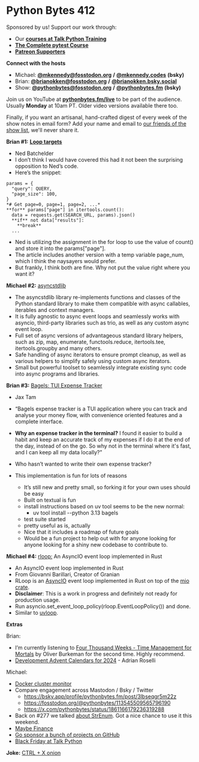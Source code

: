 # Python Bytes 412

Sponsored by us! Support our work through:

- Our [**courses at Talk Python Training**](https://training.talkpython.fm/)
- [**The Complete pytest Course**](https://courses.pythontest.com/p/the-complete-pytest-course)
- [**Patreon Supporters**](https://www.patreon.com/pythonbytes)

**Connect with the hosts**

- Michael: [**@mkennedy@fosstodon.org**](https://fosstodon.org/@mkennedy) **/** [**@mkennedy.codes**](https://bsky.app/profile/mkennedy.codes) **(bsky)**
- Brian: [**@brianokken@fosstodon.org**](https://fosstodon.org/@brianokken) **/** [**@brianokken.bsky.social**](https://bsky.app/profile/brianokken.bsky.social)
- Show: [**@pythonbytes@fosstodon.org**](https://fosstodon.org/@pythonbytes) **/** [**@pythonbytes**](https://bsky.app/profile/pythonbytes.fm)[**.fm**](https://bsky.app/profile/pythonbytes.fm) **(bsky)**

Join us on YouTube at [**pythonbytes.fm/live**](https://pythonbytes.fm/stream/live) to be part of the audience. Usually **Monday** at 10am PT. Older video versions available there too.

Finally, if you want an artisanal, hand-crafted digest of every week of the show notes in email form? Add your name and email to [our friends of the show list](https://pythonbytes.fm/friends-of-the-show), we'll never share it. 

**Brian #1:** [**Loop targets**](https://nedbatchelder.com/blog/202411/loop_targets.html)

- Ned Batchelder
- I don’t think I would have covered this had it not been the surprising opposition to Ned’s code.
- Here’s the snippet:

```
params = {
  "query": QUERY,
  "page_size": 100,
}
*# Get page=0, page=1, page=2, ...*
**for** params["page"] in itertools.count():
  data = requests.get(SEARCH_URL, params).json()
  **if** not data["results"]:
    **break**
  ...
```

- Ned is utilizing the assignment in the for loop to use the value of count() and store it into the params["page"].
- The article includes another version with a temp variable page_num, which I think the naysayers would prefer.
- But frankly, I think both are fine. Why not put the value right where you want it?

**Michael #2:** [asyncstdlib](https://github.com/maxfischer2781/asyncstdlib)

- The asyncstdlib library re-implements functions and classes of the Python standard library to make them compatible with async callables, iterables and context managers. 
- It is fully agnostic to async event loops and seamlessly works with asyncio, third-party libraries such as trio, as well as any custom async event loop.
- Full set of async versions of advantageous standard library helpers, such as zip, map, enumerate, functools.reduce, itertools.tee, itertools.groupby and many others.
- Safe handling of async iterators to ensure prompt cleanup, as well as various helpers to simplify safely using custom async iterators.
- Small but powerful toolset to seamlessly integrate existing sync code into async programs and libraries.

**Brian #3:** [Bagels: TUI Expense Tracker](https://github.com/EnhancedJax/Bagels)

- Jax Tam
- “Bagels expense tracker is a TUI application where you can track and analyse your money flow, with convenience oriented features and a complete interface.

- **Why an expense tracker in the terminal?** I found it easier to build a habit and keep an accurate track of my expenses if I do it at the end of the day, instead of on the go. So why not in the terminal where it's fast, and I can keep all my data locally?”

- Who hasn’t wanted to write their own expense tracker?
- This implementation is fun for lots of reasons
  - It’s still new and pretty small, so forking it for your own uses should be easy
  - Built on textual is fun
  - install instructions based on uv tool seems to be the new normal: 
    - uv tool install --python 3.13 bagels
  - test suite started
  - pretty useful as is, actually
  - Nice that it includes a roadmap of future goals
  - Would be a fun project to help out with for anyone looking for anyone looking for a shiny new codebase to contribute to.

**Michael #4:** [rloop:](https://github.com/gi0baro/rloop) An AsyncIO event loop implemented in Rust

- An AsyncIO event loop implemented in Rust
- From Giovanni Barillari, Creator of Granian
- RLoop is an [AsyncIO](https://docs.python.org/3/library/asyncio.html) event loop implemented in Rust on top of the [mio crate](https://github.com/tokio-rs/mio).
- **Disclaimer**: This is a work in progress and definitely not ready for production usage.
- Run asyncio.set_event_loop_policy(rloop.EventLoopPolicy()) and done.
- Similar to [uvloop](https://github.com/MagicStack/uvloop).

**Extras** 

Brian:

- I’m currently listening to [Four Thousand Weeks - Time Management for Mortals](https://www.oliverburkeman.com/fourthousandweeks) by Oliver Burkeman for the second time. Highly recommend. 
- [Development Advent Calendars for 2024](https://adrianroselli.com/2024/12/development-advent-calendars-for-2024.html) - Adrian Roselli

Michael:

- [Docker cluster monitor](https://github.com/mikeckennedy/dockerclustermon)
- Compare engagement across Mastodon / Bsky / Twitter
  - https://bsky.app/profile/pythonbytes.fm/post/3lbseqgr5m22z
  - https://fosstodon.org/@pythonbytes/113545509565796190
  - https://x.com/pythonbytes/status/1861166179236319288
- Back on #277 we talked [about StrEnum](https://github.com/irgeek/StrEnum). Got a nice chance to use it this weekend.
- [Maybe Finance](https://maybe.co/)
- [Go sponsor a bunch of projects on GitHub](https://github.com/mikeckennedy)
- [Black Friday at Talk Python](https://training.talkpython.fm/courses/all)

**Joke:** [CTRL + X onion](https://devhumor.com/media/ctrl-x-onion)